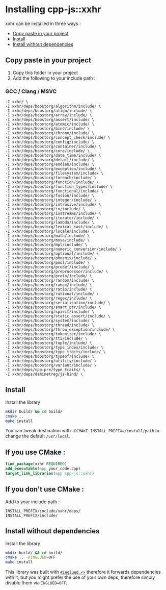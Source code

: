 
# Installing cpp-js::xxhr
xxhr can be installed in three ways :

* [Copy paste in your project](#copy-paste-in-your-project)
* [Install](#install)
* [Install without dependencies](#install-without-dependencies)

## Copy paste in your project
1. Copy this folder in your project
2. Add the following to your include path :

### GCC / Clang / MSVC
```
-I xxhr/ \
-I xxhr/deps/boostorg/algorithm/include/ \
-I xxhr/deps/boostorg/align/include/ \
-I xxhr/deps/boostorg/array/include/ \
-I xxhr/deps/boostorg/assert/include/ \
-I xxhr/deps/boostorg/atomic/include/ \
-I xxhr/deps/boostorg/bind/include/ \
-I xxhr/deps/boostorg/chrono/include/ \
-I xxhr/deps/boostorg/concept_check/include/ \
-I xxhr/deps/boostorg/config/include/ \
-I xxhr/deps/boostorg/container/include/ \
-I xxhr/deps/boostorg/core/include/ \
-I xxhr/deps/boostorg/date_time/include/ \
-I xxhr/deps/boostorg/detail/include/ \
-I xxhr/deps/boostorg/endian/include/ \
-I xxhr/deps/boostorg/exception/include/ \
-I xxhr/deps/boostorg/filesystem/include/ \
-I xxhr/deps/boostorg/foreach/include/ \
-I xxhr/deps/boostorg/function/include/ \
-I xxhr/deps/boostorg/function_types/include/ \
-I xxhr/deps/boostorg/functional/include/ \
-I xxhr/deps/boostorg/fusion/include/ \
-I xxhr/deps/boostorg/integer/include/ \
-I xxhr/deps/boostorg/intrusive/include/ \
-I xxhr/deps/boostorg/io/include/ \
-I xxhr/deps/boostorg/iostreams/include/ \
-I xxhr/deps/boostorg/iterator/include/ \
-I xxhr/deps/boostorg/lambda/include/ \
-I xxhr/deps/boostorg/lexical_cast/include/ \
-I xxhr/deps/boostorg/locale/include/ \
-I xxhr/deps/boostorg/math/include/ \
-I xxhr/deps/boostorg/move/include/ \
-I xxhr/deps/boostorg/mpl/include/ \
-I xxhr/deps/boostorg/numeric_conversion/include/ \
-I xxhr/deps/boostorg/optional/include/ \
-I xxhr/deps/boostorg/phoenix/include/ \
-I xxhr/deps/boostorg/pool/include/ \
-I xxhr/deps/boostorg/predef/include/ \
-I xxhr/deps/boostorg/preprocessor/include/ \
-I xxhr/deps/boostorg/proto/include/ \
-I xxhr/deps/boostorg/random/include/ \
-I xxhr/deps/boostorg/range/include/ \
-I xxhr/deps/boostorg/ratio/include/ \
-I xxhr/deps/boostorg/rational/include/ \
-I xxhr/deps/boostorg/regex/include/ \
-I xxhr/deps/boostorg/serialization/include/ \
-I xxhr/deps/boostorg/smart_ptr/include/ \
-I xxhr/deps/boostorg/spirit/include/ \
-I xxhr/deps/boostorg/static_assert/include/ \
-I xxhr/deps/boostorg/system/include/ \
-I xxhr/deps/boostorg/thread/include/ \
-I xxhr/deps/boostorg/throw_exception/include/ \
-I xxhr/deps/boostorg/tokenizer/include/ \
-I xxhr/deps/boostorg/tti/include/ \
-I xxhr/deps/boostorg/tuple/include/ \
-I xxhr/deps/boostorg/type_index/include/ \
-I xxhr/deps/boostorg/type_traits/include/ \
-I xxhr/deps/boostorg/typeof/include/ \
-I xxhr/deps/boostorg/utility/include/ \
-I xxhr/deps/boostorg/variant/include/ \
-I xxhr/deps/cpp-pre/type_traits/ \
-I xxhr/deps/daminetreg/js-bind/ \
```

## Install
Install the library
```sh
mkdir build/ && cd build/
cmake ..
make install
```

You can tweak destination with `-DCMAKE_INSTALL_PREFIX=/install/path` to change the default `/usr/local`.

## If you use CMake :
```cmake
find_package(xxhr REQUIRED)
add_executable(app your_code.cpp)
target_link_libraries(app cpp-js::xxhr)
```

## If you don't use CMake : 
Add to your include path : 
```
INSTALL_PREFIX/include/xxhr/deps/
INSTALL_PREFIX/include/
```

## Install without dependencies
Install the library
```sh
mkdir build/ && cd build/
cmake .. -DINGLUED=OFF
make install
```

This library was built with [`#inglued <>`](https://github.com/header-only/inglued) therefore it forwards dependencies with it, but you might prefer the use of your own deps, therefore simply disable them via `INGLUED=OFF`.
